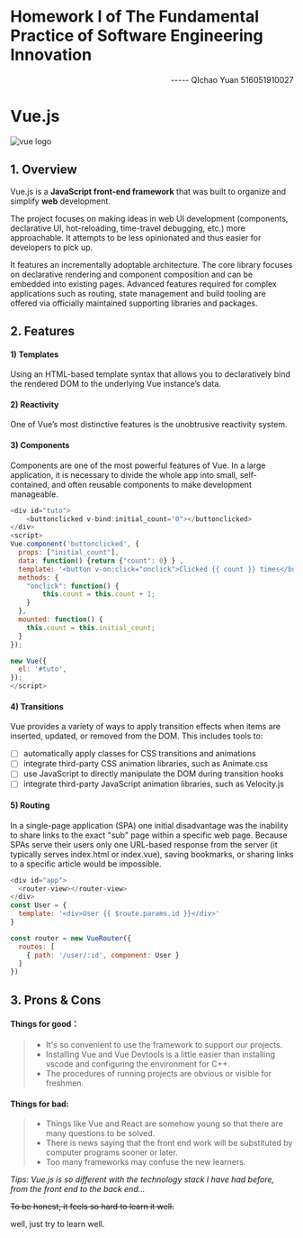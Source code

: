 # Homework Ⅰ of The Fundamental Practice of Software Engineering Innovation

<div align="right" >
-----  QIchao Yuan 516051910027
</div>

# Vue.js

![vue logo](https://cn.vuejs.org/images/logo.png)





## 1. Overview

Vue.js is a **JavaScript front-end framework** that was built to organize and simplify **web** development.

The project focuses on making ideas in web UI development (components, declarative UI, hot-reloading, time-travel debugging, etc.) more approachable. It attempts to be less opinionated and thus easier for developers to pick up.

It features an incrementally adoptable architecture. The core library focuses on declarative rendering and component composition and can be embedded into existing pages. Advanced features required for complex applications such as routing, state management and build tooling are offered via officially maintained supporting libraries and packages.



## 2. Features

#### 1) Templates

 Using an HTML-based template syntax that allows you to declaratively bind the rendered DOM to the underlying Vue instance’s data.

#### 2) Reactivity

One of Vue’s most distinctive features is the unobtrusive reactivity system.

#### 3) Components

Components are one of the most powerful features of Vue. In a large application, it is necessary to divide the whole app into small, self-contained, and often reusable components to make development manageable. 

```javascript
<div id="tuto">
	<buttonclicked v-bind:initial_count="0"></buttonclicked>
</div>
<script>
Vue.component('buttonclicked', {
  props: ["initial_count"],
  data: function() {return {"count": 0} } ,
  template: '<button v-on:click="onclick">Clicked {{ count }} times</button>',
  methods: {
    "onclick": function() {
        this.count = this.count + 1;
    }
  },
  mounted: function() {
    this.count = this.initial_count;
  }
});

new Vue({
  el: '#tuto',
});
</script>
```

#### 4) Transitions

Vue provides a variety of ways to apply transition effects when items are inserted, updated, or removed from the DOM. This includes tools to:

- [ ] automatically apply classes for CSS transitions and animations
- [ ] integrate third-party CSS animation libraries, such as Animate.css
- [ ] use JavaScript to directly manipulate the DOM during transition hooks
- [ ] integrate third-party JavaScript animation libraries, such as Velocity.js

#### 5) Routing

In a single-page application (SPA) one initial disadvantage was the inability to share links to the exact "sub" page within a specific web page. Because SPAs serve their users only one URL-based response from the server (it typically serves index.html or index.vue), saving bookmarks, or sharing links to a specific article would be impossible. 

```javascript
<div id="app">
  <router-view></router-view>
</div>
const User = {
  template: '<div>User {{ $route.params.id }}</div>'
}

const router = new VueRouter({
  routes: [
    { path: '/user/:id', component: User }
  ]
})
```



## 3. Prons & Cons

#### Things for good：

> - It's so convenient to use the framework to support our projects.
> - Installing Vue and Vue Devtools is a little easier than installing vscode and configuring the environment for C++.
> - The procedures of running projects are obvious or visible for freshmen. 

#### Things for bad:

> - Things like Vue and React are somehow young so that there are many questions to be solved.
> - There is news saying that the front end work will be substituted by computer programs sooner or later.
> - Too many frameworks may confuse the new learners.

*Tips: Vue.js is so different with the technology stack I have had before, from the front end to the back end...*

~~To be honest, it feels so hard to learn it well.~~

well, just try to learn well.
